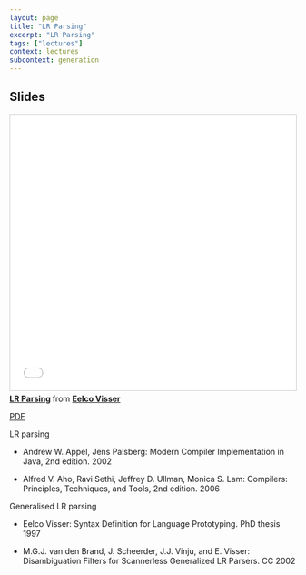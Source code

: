```yaml
---
layout: page
title: "LR Parsing"
excerpt: "LR Parsing"
tags: ["lectures"]
context: lectures
subcontext: generation
---
```


## Slides

<iframe src="//www.slideshare.net/slideshow/embed_code/key/KI0ujI6YLW3jTZ" width="595" height="485" frameborder="0" marginwidth="0" marginheight="0" scrolling="no" style="border:1px solid #CCC; border-width:1px; margin-bottom:5px; max-width: 100%;" allowfullscreen> </iframe> <div style="margin-bottom:5px"> <strong> <a href="//www.slideshare.net/eelcovisser/lr-parsing-71059803" title="LR Parsing" target="_blank">LR Parsing</a> </strong> from <strong><a target="_blank" href="//www.slideshare.net/eelcovisser">Eelco Visser</a></strong> </div>

[PDF](https://github.com/TUDelft-IN4303-2016/lectures/blob/master/15-LR-parsing/cc-lr-parsing.pdf)


LR parsing

* Andrew W. Appel, Jens Palsberg: Modern Compiler Implementation in Java, 2nd edition. 2002

* Alfred V. Aho, Ravi Sethi, Jeffrey D. Ullman, Monica S. Lam: Compilers: Principles, Techniques, and Tools, 2nd edition. 2006

Generalised LR parsing

* Eelco Visser: Syntax Definition for Language Prototyping. PhD thesis 1997

* M.G.J. van den Brand, J. Scheerder, J.J. Vinju, and E. Visser: Disambiguation Filters for Scannerless Generalized LR Parsers. CC 2002

